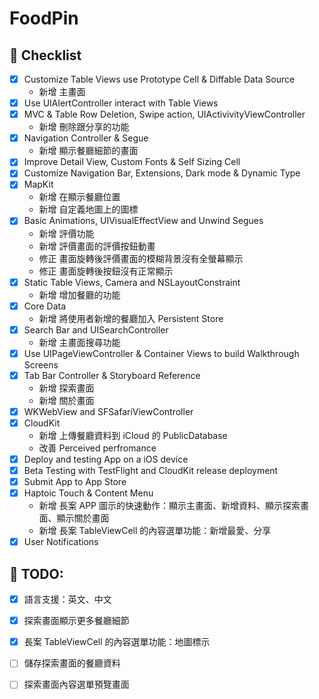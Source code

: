 # FoodPin

## :bookmark: Checklist

- [X] Customize Table Views use Prototype Cell & Diffable Data Source
    - 新增 主畫面
- [X] Use UIAlertController interact with Table Views 
- [X] MVC & Table Row Deletion, Swipe action, UIActivivityViewController
    - 新增 刪除跟分享的功能
- [X] Navigation Controller & Segue
    - 新增 顯示餐廳細節的畫面
- [X] Improve Detail View, Custom Fonts & Self Sizing Cell
- [X] Customize Navigation Bar, Extensions, Dark mode & Dynamic Type
- [X] MapKit
    - 新增 在顯示餐廳位置
    - 新增 自定義地圖上的圖標
- [X] Basic Animations, UIVisualEffectView and Unwind Segues
    - 新增 評價功能
    - 新增 評價畫面的評價按鈕動畫
    - 修正 畫面旋轉後評價畫面的模糊背景沒有全螢幕顯示
    - 修正 畫面旋轉後按鈕沒有正常顯示  
- [X] Static Table Views, Camera and NSLayoutConstraint
    - 新增 增加餐廳的功能
- [X] Core Data
    - 新增 將使用者新增的餐廳加入 Persistent Store
- [X] Search Bar and UISearchController
    - 新增 主畫面搜尋功能
- [X] Use UIPageViewController & Container Views to build Walkthrough Screens
- [X] Tab Bar Controller & Storyboard Reference
    - 新增 探索畫面
    - 新增 關於畫面
- [X] WKWebView and SFSafariViewController
- [X] CloudKit
    - 新增 上傳餐廳資料到 iCloud 的 PublicDatabase
    - 改善 Perceived perfromance
- [X] Deploy and testing App on a iOS device
- [X] Beta Testing with TestFlight and CloudKit release deployment
- [X] Submit App to App Store
- [X] Haptoic Touch & Content Menu
    - 新增 長案 APP 圖示的快速動作：顯示主畫面、新增資料、顯示探索畫面、顯示關於畫面
    - 新增 長案 TableViewCell 的內容選單功能：新增最愛、分享
- [X] User Notifications

## :pushpin: TODO: 
- [X] 語言支援：英文、中文
- [X] 探索畫面顯示更多餐廳細節
- [X] 長案 TableViewCell 的內容選單功能：地圖標示
- [ ] 儲存探索畫面的餐廳資料
- [ ] 探索畫面內容選單預覽畫面
 
